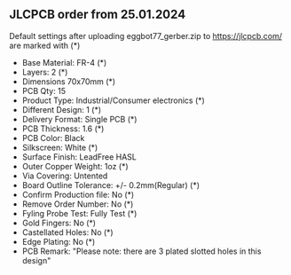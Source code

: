 ## JLCPCB order from 25.01.2024

Default settings after uploading eggbot77_gerber.zip to https://jlcpcb.com/ are marked with (*)

* Base Material: FR-4 (*)
* Layers: 2 (*)
* Dimensions 70x70mm (*)
* PCB Qty: 15
* Product Type: Industrial/Consumer electronics  (*)
* Different Design: 1  (*)
* Delivery Format: Single PCB  (*)
* PCB Thickness: 1.6  (*)
* PCB Color: Black
* Silkscreen: White (*)
* Surface Finish: LeadFree HASL
* Outer Copper Weight: 1oz (*)
* Via Covering: Untented
* Board Outline Tolerance: +/- 0.2mm(Regular) (*)
* Confirm Production file: No (*)
* Remove Order Number: No (*)
* Fyling Probe Test: Fully Test (*)
* Gold Fingers: No (*)
* Castellated Holes: No (*)
* Edge Plating: No (*)
* PCB Remark: "Please note: there are 3 plated slotted holes in this design"
